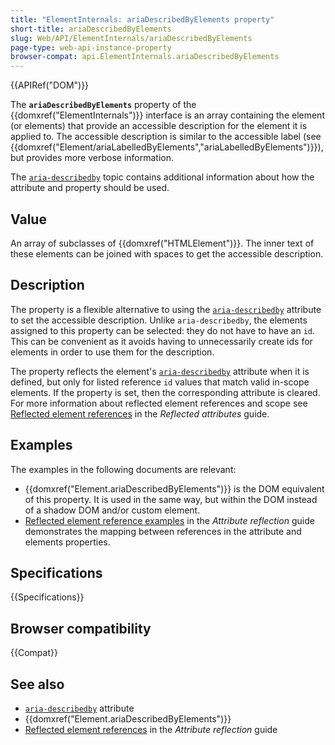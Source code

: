 ```yaml
---
title: "ElementInternals: ariaDescribedByElements property"
short-title: ariaDescribedByElements
slug: Web/API/ElementInternals/ariaDescribedByElements
page-type: web-api-instance-property
browser-compat: api.ElementInternals.ariaDescribedByElements
---
```


{{APIRef("DOM")}}

The **`ariaDescribedByElements`** property of the {{domxref("ElementInternals")}} interface is an array containing the element (or elements) that provide an accessible description for the element it is applied to.
The accessible description is similar to the accessible label (see {{domxref("Element/ariaLabelledByElements","ariaLabelledByElements")}}), but provides more verbose information.

The [`aria-describedby`](/en-US/docs/Web/Accessibility/ARIA/Reference/Attributes/aria-describedby) topic contains additional information about how the attribute and property should be used.

## Value

An array of subclasses of {{domxref("HTMLElement")}}.
The inner text of these elements can be joined with spaces to get the accessible description.

## Description

The property is a flexible alternative to using the [`aria-describedby`](/en-US/docs/Web/Accessibility/ARIA/Reference/Attributes/aria-describedby) attribute to set the accessible description.
Unlike `aria-describedby`, the elements assigned to this property can be selected: they do not have to have an `id`.
This can be convenient as it avoids having to unnecessarily create ids for elements in order to use them for the description.

The property reflects the element's [`aria-describedby`](/en-US/docs/Web/Accessibility/ARIA/Reference/Attributes/aria-describedby) attribute when it is defined, but only for listed reference `id` values that match valid in-scope elements.
If the property is set, then the corresponding attribute is cleared.
For more information about reflected element references and scope see [Reflected element references](/en-US/docs/Web/API/Document_Object_Model/Reflected_attributes#reflected_element_references) in the _Reflected attributes_ guide.

## Examples

The examples in the following documents are relevant:

- {{domxref("Element.ariaDescribedByElements")}} is the DOM equivalent of this property.
  It is used in the same way, but within the DOM instead of a shadow DOM and/or custom element.
- [Reflected element reference examples](/en-US/docs/Web/API/Document_Object_Model/Reflected_attributes#setting_and_getting_reflected_element_references) in the _Attribute reflection_ guide demonstrates the mapping between references in the attribute and elements properties.

## Specifications

{{Specifications}}

## Browser compatibility

{{Compat}}

## See also

- [`aria-describedby`](/en-US/docs/Web/Accessibility/ARIA/Reference/Attributes/aria-describedby) attribute
- {{domxref("Element.ariaDescribedByElements")}}
- [Reflected element references](/en-US/docs/Web/API/Document_Object_Model/Reflected_attributes#reflected_element_references) in the _Attribute reflection_ guide
